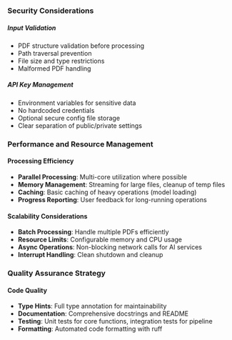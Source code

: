 ### Security Considerations

##### Input Validation
- PDF structure validation before processing
- Path traversal prevention
- File size and type restrictions
- Malformed PDF handling

##### API Key Management
- Environment variables for sensitive data
- No hardcoded credentials
- Optional secure config file storage
- Clear separation of public/private settings

### Performance and Resource Management

#### Processing Efficiency
- **Parallel Processing**: Multi-core utilization where possible
- **Memory Management**: Streaming for large files, cleanup of temp files
- **Caching**: Basic caching of heavy operations (model loading)
- **Progress Reporting**: User feedback for long-running operations

#### Scalability Considerations
- **Batch Processing**: Handle multiple PDFs efficiently
- **Resource Limits**: Configurable memory and CPU usage
- **Async Operations**: Non-blocking network calls for AI services
- **Interrupt Handling**: Clean shutdown and cleanup

### Quality Assurance Strategy

#### Code Quality
- **Type Hints**: Full type annotation for maintainability
- **Documentation**: Comprehensive docstrings and README
- **Testing**: Unit tests for core functions, integration tests for pipeline
- **Formatting**: Automated code formatting with ruff
